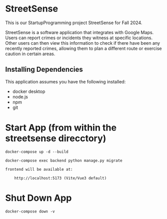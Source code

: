 # StreetSense
This is our StartupProgramming project StreetSense for Fall 2024.

StreetSense is a software application that integrates with Google Maps. Users can report crimes or incidents they witness at specific locations. Other users can then view this information to check if there have been any recently reported crimes, allowing them to plan a different route or exercise caution in certain areas. 

## Installing Dependencies
This application assumes you have the following installed:
- docker desktop
- node.js
- npm
- git

# Start App (from within the streetsense direcctory)

    docker-compose up -d --build

    docker-compose exec backend python manage.py migrate

    frontend will be available at: 

        http://localhost:5173 (Vite/Vue3 default)

# Shut Down App

    docker-compose down -v